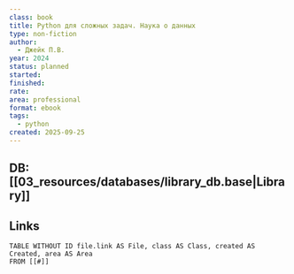 ```yaml
---
class: book
title: Python для сложных задач. Наука о данных
type: non-fiction
author:
  - Джейк П.В.
year: 2024
status: planned
started:
finished:
rate:
area: professional
format: ebook
tags:
  - python
created: 2025-09-25
---
```

## DB: [[03_resources/databases/library_db.base|Library]]

## Links

```dataview
TABLE WITHOUT ID file.link AS File, class AS Class, created AS Created, area AS Area
FROM [[#]]
````